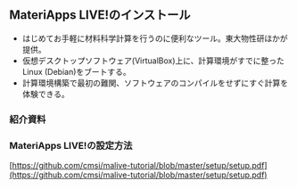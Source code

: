 ## MateriApps LIVE!のインストール

- はじめてお手軽に材料科学計算を行うのに便利なツール。東大物性研ほかが提供。
- 仮想デスクトップソフトウェア(VirtualBox)上に、計算環境がすでに整ったLinux (Debian)をブートする。
- 計算環境構築で最初の難関、ソフトウェアのコンパイルをせずにすぐ計算を体験できる。

### 紹介資料


### MateriApps LIVE!の設定方法
[https://github.com/cmsi/malive-tutorial/blob/master/setup/setup.pdf](https://github.com/cmsi/malive-tutorial/blob/master/setup/setup.pdf)


